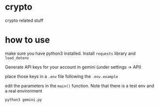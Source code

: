 # crypto
crypto related stuff

# how to use

make sure you have python3 installed. Install `requests` library and `load_dotenv` 

Generate API keys for your account in gemini (under settings -> API)

place those keys in a `.env` file following the `.env.example` 

edit the parameters in the `main()` function. Note that there is a test env and a real environment

```
python3 gemini.py
```